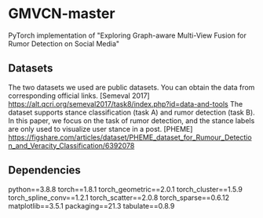 # GMVCN-master
PyTorch implementation of "Exploring Graph-aware Multi-View Fusion for Rumor Detection on Social Media"

## Datasets
The two datasets we used are public datasets. You can obtain the data from corresponding official links.
[Semeval 2017]
https://alt.qcri.org/semeval2017/task8/index.php?id=data-and-tools
The dataset supports stance classification (task A) and rumor detection (task B). In this paper, we focus on the task of rumor detection, and the stance labels are only used to visualize user stance in a post. 
[PHEME]
https://figshare.com/articles/dataset/PHEME_dataset_for_Rumour_Detection_and_Veracity_Classification/6392078

## Dependencies
python==3.8.8
torch==1.8.1
torch_geometric==2.0.1
torch_cluster==1.5.9
torch_spline_conv==1.2.1
torch_scatter==2.0.8
torch_sparse==0.6.12
matplotlib==3.5.1 
packaging==21.3
tabulate==0.8.9

